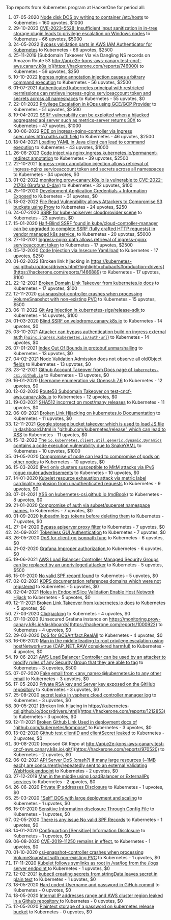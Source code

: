 Top reports from Kubernetes program at HackerOne for period all:

1. 07-05-2020 [Node disk DOS by writing to container /etc/hosts](https://hackerone.com/reports/867699) to Kubernetes - 160 upvotes, $1000
2. 29-10-2023 [CVE-2023-5528: Insufficient input sanitization in in-tree storage plugin leads to privilege escalation on Windows nodes](https://hackerone.com/reports/2231019) to Kubernetes - 66 upvotes, $5000
3. 24-05-2022 [Bypass validation parts in AWS IAM Authenticator for Kubernetes](https://hackerone.com/reports/1580493) to Kubernetes - 66 upvotes, $2500
4. 25-11-2019 [Subdomain Takeover Via via Dangling NS records on Amazon Route 53 http://api.e2e-kops-aws-canary.test-cncf-aws.canary.k8s.io](https://hackerone.com/reports/746000) to Kubernetes - 59 upvotes, $250
5. 10-10-2022 [Ingress nginx annotation injection causes arbitrary command execution](https://hackerone.com/reports/1728174) to Kubernetes - 56 upvotes, $2500
6. 01-07-2021 [Authenticated kubernetes principal with restricted permissions can retrieve ingress-nginx serviceaccount token and secrets across all namespaces](https://hackerone.com/reports/1249583) to Kubernetes - 55 upvotes, $0
7. 22-01-2023 [Privilege Escalation in kOps using GCE/GCP Provider](https://hackerone.com/reports/1842829) to Kubernetes - 51 upvotes, $2500
8. 19-04-2022 [SSRF vulnerability can be exploited when a hijacked aggregated api server such as metrics-server returns 30X](https://hackerone.com/reports/1544133) to Kubernetes - 47 upvotes, $1000
9. 30-06-2022 [RCE  on ingress-nginx-controller via Ingress spec.rules.http.paths.path field](https://hackerone.com/reports/1620702) to Kubernetes - 46 upvotes, $2500
10. 18-04-2021 [Loading YAML in Java client can lead to command execution](https://hackerone.com/reports/1167773) to Kubernetes - 43 upvotes, $1000
11. 26-06-2023 [Code inject via nginx.ingress.kubernetes.io/permanent-redirect annotation](https://hackerone.com/reports/2039464) to Kubernetes - 39 upvotes, $2500
12. 22-10-2021 [Ingress-nginx annotation injection allows retrieval of ingress-nginx serviceaccount token and secrets across all namespaces](https://hackerone.com/reports/1378175) to Kubernetes - 34 upvotes, $0
13. 01-02-2022 [monitoring.prow-canary.k8s.io is vulnerable to CVE-2022-21703 (Grafana 0-day)](https://hackerone.com/reports/1466765) to Kubernetes - 32 upvotes, $100
14. 25-10-2020 [Development Application Credentials + Information Exposed](https://hackerone.com/reports/1018413) to Kubernetes - 31 upvotes, $0
15. 18-02-2022 [File Read Vulnerability allows Attackers to Compromise S3 buckets using Prow](https://hackerone.com/reports/1485500) to Kubernetes - 24 upvotes, $250
16. 24-07-2020 [SSRF for kube-apiserver cloudprovider scene](https://hackerone.com/reports/941178) to Kubernetes - 23 upvotes, $0
17. 15-01-2020 [Half-Blind SSRF found in kube/cloud-controller-manager can be upgraded to complete SSRF (fully crafted HTTP requests) in vendor managed k8s service.](https://hackerone.com/reports/776017) to Kubernetes - 20 upvotes, $5000
18. 27-10-2021 [Ingress-nginx path allows retrieval of ingress-nginx serviceaccount token](https://hackerone.com/reports/1382919) to Kubernetes - 17 upvotes, $2500
19. 05-12-2020 [Code Injection via Insecure Yaml.load](https://hackerone.com/reports/1051192) to Kubernetes - 17 upvotes, $250
20. 01-02-2022 [Broken link hijacking in https://kubernetes-csi.github.io/docs/drivers.html?highlight=chubaofs#production-drivers](https://hackerone.com/reports/1466889) to Kubernetes - 17 upvotes, $100
21. 22-12-2021 [Broken Domain Link Takeover from kubernetes.io docs](https://hackerone.com/reports/1434179) to Kubernetes - 17 upvotes, $100
22. 12-11-2020 [csi-snapshot-controller crashes when processing VolumeSnapshot with non-existing PVC](https://hackerone.com/reports/1032086) to Kubernetes - 15 upvotes, $500
23. 06-11-2022 [Git Arg Injection in  kubernetes-sigs/release-sdk ](https://hackerone.com/reports/1763704) to Kubernetes - 14 upvotes, $100
24. 01-03-2020 [Blind SSRF on velodrome.canary.k8s.io](https://hackerone.com/reports/808169) to Kubernetes - 14 upvotes, $0
25. 03-10-2021 [Attacker can bypass authentication build on ingress external auth (`nginx.ingress.kubernetes.io/auth-url`)](https://hackerone.com/reports/1357948) to Kubernetes - 14 upvotes, $0
26. 07-01-2021 [Index Out Of Bounds in protobuf unmarshalling](https://hackerone.com/reports/1073363) to Kubernetes - 13 upvotes, $0
27. 04-02-2021 [Node Validation Admission does not observe all oldObject fields](https://hackerone.com/reports/1095612) to Kubernetes - 13 upvotes, $0
28. 23-12-2021 [Github Account Takeover from Docs page of `kubernetes-csi.github.io`](https://hackerone.com/reports/1434967) to Kubernetes - 13 upvotes, $0
29. 16-01-2020 [ Username enumeration via Openssh 7.6](https://hackerone.com/reports/776461) to Kubernetes - 12 upvotes, $0
30. 12-02-2020 [Route53 Subdomain Takeover on test-cncf-aws.canary.k8s.io](https://hackerone.com/reports/794382) to Kubernetes - 12 upvotes, $0
31. 19-03-2021 [SHA512 incorrect on most/many releases](https://hackerone.com/reports/1130416) to Kubernetes - 11 upvotes, $0
32. 06-09-2021 [Broken Link Hijacking on kubernetes.io Documentation](https://hackerone.com/reports/1331361) to Kubernetes - 11 upvotes, $0
33. 12-11-2021 [Google storage bucket takeover which is used to load JS file in dashboard.html in "github.com/kubernetes/release" which can lead to XSS](https://hackerone.com/reports/1398706) to Kubernetes - 11 upvotes, $0
34. 15-12-2022 [The `io.kubernetes.client.util.generic.dynamic.Dynamics` contains a code execution vulnerability due to SnakeYAML](https://hackerone.com/reports/1807214) to Kubernetes - 10 upvotes, $1000
35. 01-05-2020 [Compromise of node can lead to compromise of pods on other nodes](https://hackerone.com/reports/863979) to Kubernetes - 10 upvotes, $0
36. 15-03-2020 [IPv4 only clusters susceptible to MitM attacks via IPv6 rogue router advertisements](https://hackerone.com/reports/819717) to Kubernetes - 10 upvotes, $0
37. 14-01-2020 [Kubelet resource exhaustion attack via metric label cardinality explosion from unauthenticated requests](https://hackerone.com/reports/774896) to Kubernetes - 9 upvotes, $0
38. 07-01-2021 [XSS on kubernetes-csi.github.io (mdBook)](https://hackerone.com/reports/1073514) to Kubernetes - 8 upvotes, $0
39. 21-01-2020 [Compromise of auth via subset/superset namespace names.](https://hackerone.com/reports/778803) to Kubernetes - 7 upvotes, $0
40. 01-09-2020 [kubeadm logs tokens before deleting them](https://hackerone.com/reports/972561) to Kubernetes - 7 upvotes, $0
41. 27-04-2020 [Bypass apiserver proxy filter](https://hackerone.com/reports/859962) to Kubernetes - 7 upvotes, $0
42. 24-09-2021 [Tokenless GUI Authentication](https://hackerone.com/reports/1350755) to Kubernetes - 7 upvotes, $0
43. 26-05-2020 [DoS for client-go jsonpath func](https://hackerone.com/reports/882923) to Kubernetes - 6 upvotes, $0
44. 21-02-2020 [Grafana Improper authorization ](https://hackerone.com/reports/802011) to Kubernetes - 6 upvotes, $0
45. 19-06-2021 [AWS Load Balancer Controller Managed Security Groups can be replaced by an unprivileged attacker](https://hackerone.com/reports/1238017) to Kubernetes - 5 upvotes, $500
46. 15-01-2020 [No valid SPF record found](https://hackerone.com/reports/775531) to Kubernetes - 5 upvotes, $0
47. 02-02-2021 [KOPS documentation references domains which were not registered](https://hackerone.com/reports/1092859) to Kubernetes - 5 upvotes, $0
48. 02-04-2021 [Holes in EndpointSlice Validation Enable Host Network Hijack](https://hackerone.com/reports/1145044) to Kubernetes - 5 upvotes, $0
49. 12-11-2021 [Broken Link Takeover from kubernetes.io docs](https://hackerone.com/reports/1398572) to Kubernetes - 5 upvotes, $0
50. 27-03-2020 [Clickjacking](https://hackerone.com/reports/832593) to Kubernetes - 4 upvotes, $0
51. 07-10-2020 [Unsecured Grafana instance on https://monitoring.prow-canary.k8s.io/dashboards](https://hackerone.com/reports/1000922) to Kubernetes - 4 upvotes, $0
52. 29-03-2020 [DoS for GCSArtifact.RealAll](https://hackerone.com/reports/833856) to Kubernetes - 4 upvotes, $0
53. 16-06-2020 [Man in the middle leading to root privilege escalation using hostNetwork=true (CAP_NET_RAW considered harmful)](https://hackerone.com/reports/899103) to Kubernetes - 4 upvotes, $0
54. 19-06-2021 [AWS Load Balancer Controller can be used by an attacker to modify rules of any Security Group that they are able to tag](https://hackerone.com/reports/1238482) to Kubernetes - 3 upvotes, $500
55. 07-07-2020 [Fake email from \<any_name\>@kubernetes.io to any other email](https://hackerone.com/reports/918243) to Kubernetes - 3 upvotes, $0
56. 17-05-2020 [Private RSA key and Server key exposed on the GitHub repository](https://hackerone.com/reports/876751) to Kubernetes - 3 upvotes, $0
57. 25-08-2020 [secret leaks in vsphere cloud controller manager log](https://hackerone.com/reports/966383) to Kubernetes - 3 upvotes, $0
58. 30-05-2021 [Broken link hijacing in https://kubernetes-csi.github.io/docs/drivers.html](https://hackerone.com/reports/1212853) to Kubernetes - 3 upvotes, $0
59. 12-11-2021 [Broken Github Link Used in deployment docs of "github.com/kubernetes/kompose"](https://hackerone.com/reports/1398617) to Kubernetes - 3 upvotes, $0
60. 13-02-2020 [Github test clientID and clientSecret leaked](https://hackerone.com/reports/796139) to Kubernetes - 2 upvotes, $0
61. 30-08-2020 [exposed Git Repo at http://api.e2e-kops-aws-canary.test-cncf-aws.canary.k8s.io/.git/](https://hackerone.com/reports/970520) to Kubernetes - 2 upvotes, $0
62. 06-02-2021 [API Server DoS (crash?) if many large resources (~1MB each) are concurrently/repeatedly sent to an external Validating WebHook endpoint](https://hackerone.com/reports/1096907) to Kubernetes - 2 upvotes, $0
63. 27-12-2019 [Man in the middle using LoadBalancer or ExternalIPs services](https://hackerone.com/reports/764986) to Kubernetes - 2 upvotes, $0
64. 26-06-2020 [Private IP addresses Disclosure](https://hackerone.com/reports/908880) to Kubernetes - 1 upvotes, $0
65. 25-03-2020 ["Self" DOS with large deployment and scaling](https://hackerone.com/reports/831654) to Kubernetes - 1 upvotes, $0
66. 15-01-2020 [Sensitive Information disclosure Through Config File](https://hackerone.com/reports/775123) to Kubernetes - 1 upvotes, $0
67. 02-05-2020 [There is any issue No valid SPF Records](https://hackerone.com/reports/864696) to Kubernetes - 1 upvotes, $0
68. 14-01-2020 [Configuartion [Sensitive] Information Disclosure](https://hackerone.com/reports/774872) to Kubernetes - 1 upvotes, $0
69. 06-08-2020 [CVE-2019-11250 remains in effect.](https://hackerone.com/reports/952771) to Kubernetes - 1 upvotes, $0
70. 01-10-2020 [csi-snapshot-controller crashes when processing VolumeSnapshot with non-existing PVC](https://hackerone.com/reports/995699) to Kubernetes - 1 upvotes, $0
71. 17-11-2020 [Kubelet follows symlinks as root in /var/log from the /logs server endpoint ](https://hackerone.com/reports/1036886) to Kubernetes - 1 upvotes, $0
72. 12-02-2021 [kubectl creating secrets from stringData leaves secret in plain text](https://hackerone.com/reports/1102064) to Kubernetes - 1 upvotes, $0
73. 18-05-2020 [Hard coded Username and password in GiHub commit](https://hackerone.com/reports/877402) to Kubernetes - 0 upvotes, $0
74. 18-05-2020 [Internal IP addresses range and AWS cluster region leaked in a Github repository ](https://hackerone.com/reports/877303) to Kubernetes - 0 upvotes, $0
75. 12-05-2020 [Plaintext storage of a password on kubernetes release bucket](https://hackerone.com/reports/872190) to Kubernetes - 0 upvotes, $0
